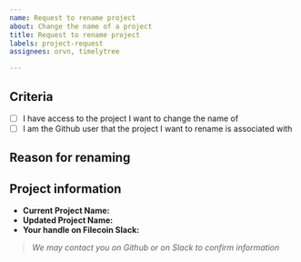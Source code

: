 ```yaml
---
name: Request to rename project
about: Change the name of a project
title: Request to rename project
labels: project-request
assignees: orvn, timelytree

---
```


<!--  ## BEFORE POSTING YOUR ISSUE

- Create an issue if you'd like to change the name of an existing project, available on the Slingshot website.

- You can also create another type of issue to transfer a project to another user

- Most other operations involving the editing of a project can be completed through the interface on the Slingshot site—just make sure you're logged in, and explore the tabs on your Account page
-->

## Criteria
<!-- MARK COMPLETED ITEMS WITH AN [x] TO CHECK THEM OFF -->

- [ ] I have access to the project I want to change the name of
- [ ] I am the Github user that the project I want to rename is associated with

## Reason for renaming

<!-- 
Describe why the name of this project is changing, in a few short sentences
-->

## Project information

<!-- 
This information **must match** a project that is registered in the Slingshot site
-->

- **Current Project Name:** 
- **Updated Project Name:** 
- **Your handle on Filecoin Slack:** 

> _We may contact you on Github or on Slack to confirm information_
